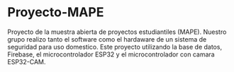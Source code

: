 ﻿# Proyecto-MAPE
Proyecto de la muestra abierta de proyectos estudiantiles (MAPE). Nuestro grupo realizo tanto el software como el hardaware de un sistema de seguridad para uso domestico. Este proyecto utilizando la base de datos, Firebase, el microcontrolador ESP32 y el microcontrolador con camara ESP32-CAM.
